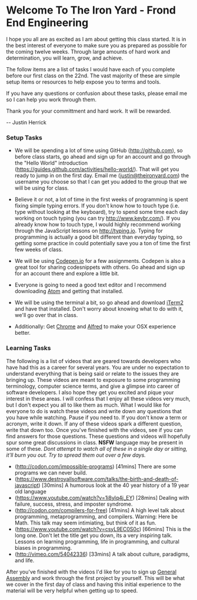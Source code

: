 # Welcome To The Iron Yard - Frond End Engineering #

I hope you all are as excited as I am about getting this class started. It is in the best interest of everyone to make sure you as prepared as possible for the coming twelve weeks. Through large amounts of hard work and determination, you will learn, grow, and achieve.

The follow items are a list of tasks I would have each of you complete before our first class on the 22nd. The vast majority of these are simple setup items or resources to help expose you to terms and tools.

If you have any questions or confusion about these tasks, please email me so I can help you work through them.

Thank you for your committment and hard work. It will be rewarded.

-- Justin Herrick



### Setup Tasks

* We will be spending a lot of time using GitHub (http://github.com), so before class starts, go ahead and sign up for an account and go through the "Hello World" introduction (https://guides.github.com/activities/hello-world/). That will get you ready to jump in on the first day. Email me (justin@theironyard.com) the username you choose so that I can get you added to the group that we will be using for class.

* Believe it or not, a lot of time in the first weeks of programming is spent fixing simple typing errors. If you don't know how to touch type (i.e. type without looking at the keyboard), try to spend some time each day working on touch typing (you can try http://www.keybr.com/). If you already know how to touch type, I would highly recommend working through the JavaScript lessons on http://typing.io. Typing for programming is actually a good bit different than everyday typing, so getting some practice in could potentially save you a ton of time the first few weeks of class.

* We will be using [Codepen.io](http://Codepen.io) for a few assignments. Codepen is also a great tool for sharing codesnippets with others. Go ahead and sign up for an account there and explore a little bit.

* Everyone is going to need a good text editor and I recommend downloading [Atom](https://atom.io/) and getting that installed. 

* We will be using the terminal a bit, so go ahead and download [iTerm2](http://iterm2.com/) and have that installed. Don't worry about knowing what to do with it, we'll go over that in class. 

* Additionally: Get [Chrome](http://www.google.com/chrome) and [Alfred](http://www.alfredapp.com/) to make your OSX experience better.

### Learning Tasks
The following is a list of videos that are geared towards developers who have had this as a career for several years. You are under no expectation to understand everything that is being said or relate to the issues they are bringing up. These videos are meant to exposure to some programming terminology, computer science terms, and give a glimpse into career of software developers. I also hope they get you excited and pique your interest in these areas. I will confess that I enjoy all these videos very much, but I don't expect you all to like them as much.
What I would like for everyone to do is watch these videos and write down any questions that you have while watching. Pause if you need to. If you don't know a term or acronym, write it down. If any of these videos spark a different question, write that down too. Once you've finished with the videos, see if you can find answers for those questions. These questions and videos will hopefully spur some great discussions in class.
__NSFW__ language may be present in some of these. _Dont attempt to watch all of these in a single day or sitting, it'll burn you out. Try to spread them out over a few days._

* (http://codon.com/impossible-programs) [41mins] There are some programs we can never build.
* (https://www.destroyallsoftware.com/talks/the-birth-and-death-of-javascript) [30mins] A humorous look at the 40 year history of a 19 year old language
* (https://www.youtube.com/watch?v=1i8ylq4j_EY) [28mins] Dealing with failure, success, stress, and imposter syndrome.
* (http://codon.com/compilers-for-free) [41mins] A high level talk about programming, metaprogramming, and compilers. Warning: Here be Math. This talk may seem intimiating, but think of it as fun.
* (https://www.youtube.com/watch?v=csyL9EC0S0c) [66mins] This is the long one. Don't let the title get you down, its a very inspiring talk. Lessons on learning programming, life in programming, and cultural biases in programming.
* (http://vimeo.com/54042336) [33mins] A talk about culture, paradigms, and life. 


After you've finished with the videos I'd like for you to sign up [General Assembly](https://dash.generalassemb.ly/) and work through the first project by yourself. This will be what we cover in the first day of class and having this initial experience to the material will be very helpful when getting up to speed.
